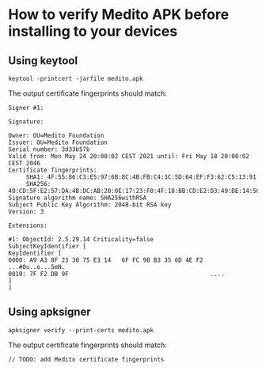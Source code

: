 # How to verify Medito APK before installing to your devices

## Using keytool

```
keytool -printcert -jarfile medito.apk
```
The output certificate fingerprints should match:
```
Signer #1:

Signature:

Owner: OU=Medito Foundation
Issuer: OU=Medito Foundation
Serial number: 3d33b57b
Valid from: Mon May 24 20:00:02 CEST 2021 until: Fri May 18 20:00:02 CEST 2046
Certificate fingerprints:
	 SHA1: 4F:55:86:C3:E5:97:6B:8C:4B:FB:C4:3C:5D:64:EF:F3:62:C5:13:91
	 SHA256: 49:CD:5F:E2:57:DA:4B:DC:AB:20:0E:17:23:F0:4F:18:BB:CD:E2:D3:49:DE:14:50:44:76:0E:CC:79:0A:63:D3
Signature algorithm name: SHA256withRSA
Subject Public Key Algorithm: 2048-bit RSA key
Version: 3

Extensions: 

#1: ObjectId: 2.5.29.14 Criticality=false
SubjectKeyIdentifier [
KeyIdentifier [
0000: A9 A3 8F 23 30 75 E3 14   6F FC 9B B3 35 6D 4E F2  ...#0u..o...5mN.
0010: 7F F2 DB 9F                                        ....
]
]

```

## Using apksigner

```
apksigner verify --print-certs medito.apk
```

The output certificate fingerprints should match:
```
// TODO: add Medito certificate fingerprints
```
